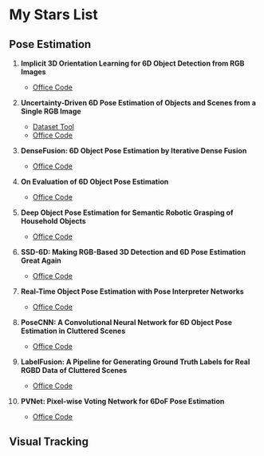 # My Stars List
## Pose Estimation
1. **Implicit 3D Orientation Learning for 6D Object Detection from RGB Images**  
    * [Office Code](https://github.com/DLR-RM/AugmentedAutoencoder)    

2. **Uncertainty-Driven 6D Pose Estimation of Objects and Scenes from a Single RGB Image**  
    * [Dataset Tool](https://github.com/bbsl/Linemod2Brachman)  
    * [Office Code](https://hci.iwr.uni-heidelberg.de/vislearn/research/scene-understanding/pose-estimation/)  

3. **DenseFusion: 6D Object Pose Estimation by Iterative Dense Fusion**  
    * [Office Code](https://github.com/j96w/DenseFusion)

4. **On Evaluation of 6D Object Pose Estimation**  
    * [Office Code](https://github.com/thodan/obj_pose_eval)   

5. **Deep Object Pose Estimation for Semantic Robotic Grasping of Household Objects**  
    * [Office Code](https://github.com/NVlabs/Deep_Object_Pose)

6. **SSD-6D: Making RGB-Based 3D Detection and 6D Pose Estimation Great Again**  
    * [Office Code](https://github.com/wadimkehl/ssd-6d)

7. **Real-Time Object Pose Estimation with Pose Interpreter Networks**  
    * [Office Code](https://github.com/jimmyyhwu/pose-interpreter-networks)

8. **PoseCNN: A Convolutional Neural Network for 6D Object Pose Estimation in Cluttered Scenes**  
    * [Office Code](https://github.com/yuxng/PoseCNN)

9. **LabelFusion: A Pipeline for Generating Ground Truth Labels for Real RGBD Data of Cluttered Scenes**  
    * [Office Code](https://github.com/RobotLocomotion/LabelFusion)
10. **PVNet: Pixel-wise Voting Network for 6DoF Pose Estimation**  
    * [Office Code](https://github.com/zju3dv/pvnet-rendering)

## Visual Tracking
